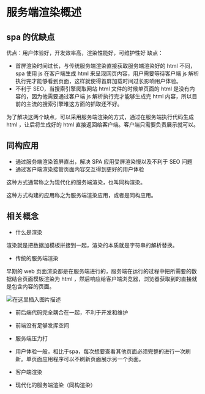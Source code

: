 # 服务端渲染概述

## spa 的优缺点

优点：用户体验好，开发效率高，渲染性能好，可维护性好
缺点：
  - 首屏渲染时间过长，与传统服务端渲染直接获取服务端渲染好的 html 不同，spa 使用 js 在客户端生成 html 来呈现网页内容，用户需要等待客户端 js 解析执行完才能够看到页面，这样就使得首屏加载时间过长影响用户体验。
  - 不利于 SEO，当搜索引擎爬取网站 html 文件的时候单页面的 html 是没有内容的，因为他需要通过客户端 js 解析执行完才能够生成完 html 内容，所以目前的主流的搜索引擎堆这方面的抓取还不好。

为了解决这两个缺点，可以采用服务端渲染的方式，通过在服务端执行代码生成 html ，让后将生成好的 html 直接返回给客户端。客户端只需要负责展示就可以。

## 同构应用

- 通过服务端渲染首屏直出，解决 SPA 应用受屏渲染慢以及不利于 SEO 问题
- 通过客户端渲染接管页面内容交互得到更好的用户体验

这种方式通常称之为现代化的服务端渲染，也叫同构渲染。

这种方式构建的应用称之为服务端渲染应用，或者是同构应用。

## 相关概念

- 什么是渲染

渲染就是把数据加模板拼接到一起，渲染的本质就是字符串的解析替换。

- 传统的服务端渲染

早期的 web 页面渲染都是在服务端进行的，服务端在运行的过程中把所需要的数据结合页面模板渲染为 html ，然后响应给客户端浏览器，浏览器获取到的直接就是包含内容的页面。

![在这里插入图片描述](https://img-blog.csdnimg.cn/20201006165025719.png?x-oss-process=image/watermark,type_ZmFuZ3poZW5naGVpdGk,shadow_10,text_aHR0cHM6Ly9ibG9nLmNzZG4ubmV0L2Zhbmd4dWFuMTUwOQ==,size_1,color_FFFFFF,t_70#pic_center)

  - 前后端代码完全耦合在一起，不利于开发和维护
  - 前端没有足够发挥空间
  - 服务端压力打
  - 用户体验一般，相比于spa，每次想要查看其他页面必须完整的进行一次刷新。单页面应用程序可以不刷新页面展示另一个页面。

- 客户端渲染

- 现代化的服务端渲染（同构渲染）